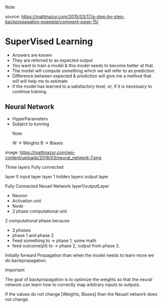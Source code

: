 > [!NOTE]
> source: https://mattmazur.com/2015/03/17/a-step-by-step-backpropagation-example/comment-page-15/

# SuperVised Learning

- Answers are known
- They are referred to as expected output
- You want to train a model & this model needs to become better at that.
- The model will compute something which we will refer to as prediction
- Difference between expected & prediction will give me a method that will will help me to estimate
- if the model has learned to a satisfactory level, or, if it is necessary to continue training.

## Neural Network

- HyperParameters
- Subject to tunning
  > [!NOTE]
  > W -> Weights
  > B -> Biases

image: https://mattmazur.com/wp-content/uploads/2018/03/neural_network-7.png

Three layers
Fully connected

layer 0 input layer
layer 1 hidden layers
output layer

Fully Connected Neuarl Network
layer1/outputLayer

- Neuron
- Activation unit
- Node
- 2 phase computational unit

2 computational phase because

- 2 phases
- phase 1 and phase 2
- Feed something to -> phase 1, some math
- feed outcome(p1) to -> phase 2, output from phase 2.

Initially forward Propagation than when the model needs to learn more we do backpropagation.

> [!IMPORTANT]
> The goal of backpropagation is to optimize the weights so that the neural network can learn how to correctly map arbitrary inputs to outputs.

If the values do not change [Weights, Biases] than the Neuarl network does not change.
